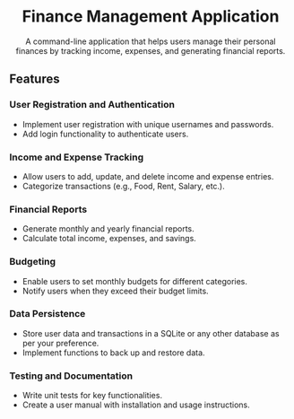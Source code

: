 # <center>Finance Management Application</center>

<center>A command-line application that helps users manage their personal finances by tracking  income, expenses, and generating financial reports.</center>

## Features

### User Registration and Authentication

- Implement user registration with unique usernames and passwords.
- Add login functionality to authenticate users.

### Income and Expense Tracking

- Allow users to add, update, and delete income and expense entries.
- Categorize transactions (e.g., Food, Rent, Salary, etc.).

### Financial Reports

- Generate monthly and yearly financial reports.
- Calculate total income, expenses, and savings.

### Budgeting

- Enable users to set monthly budgets for different categories.
- Notify users when they exceed their budget limits.

### Data Persistence

- Store user data and transactions in a SQLite or any other database as per your preference.
- Implement functions to back up and restore data.

### Testing and Documentation

- Write unit tests for key functionalities.
- Create a user manual with installation and usage instructions.
